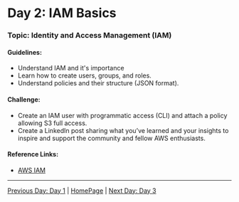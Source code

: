 # **Day 2: IAM Basics**

### Topic: Identity and Access Management (IAM)

#### Guidelines:
- Understand IAM and it's importance
- Learn how to create users, groups, and roles.
- Understand policies and their structure (JSON format).

#### Challenge:
- Create an IAM user with programmatic access (CLI) and attach a policy allowing S3 full access.
- Create a LinkedIn post sharing what you’ve learned and your insights to inspire and support the community and fellow AWS enthusiasts.

#### Reference Links:
- [AWS IAM](https://aws.amazon.com/iam/)

---

[Previous Day: Day 1](../Day01/README.md) | [HomePage](../README.md) | [Next Day: Day 3](../Day03/README.md)
